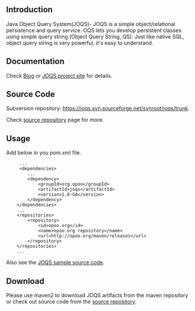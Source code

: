 ## Introduction ##

Java Object Query System(JOQS)- JOQS is a simple object/relational persistence and query service. OQS lets you develop persistent classes using simple query string (Object Query String, QS). Just like native SQL, object query string is very powerful, it's easy to understand.

## Documentation ##

Check [Blog](http://opoo.org/java-object-query-system/) or [JOQS project site](http://opoo.org/joqs/) for details.

## Source Code ##
Subversion repository: https://joqs.svn.sourceforge.net/svnroot/joqs/trunk.

Check [source repository](http://opoo.org/joqs/source-repository.html) page for more.

## Usage ##
Add below in you pom.xml file.
```
     ...
     <dependencies>
        ...
        <dependency>
            <groupId>org.opoo</groupId>
            <artifactId>joqs</artifactId>
            <version>1.0-GA</version>
        </dependency>
    </dependencies>
    ...
    <repositories>
        <repository>
            <id>opoo.org</id>
            <name>opoo.org repository</name>
            <url>http://opoo.org/maven/releases</url>
        </repository>
    </repositories>
    ...
```
Also see the [JOQS sample source code](http://opoo.org/java-object-query-system-maven/).

## Download ##
Please use maven2 to download JOQS artifacts from the maven repository or check out source code from the [source repository](http://opoo.org/joqs/source-repository.html).